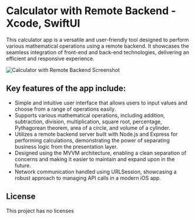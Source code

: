 # Calculator with Remote Backend - Xcode, SwiftUI

This calculator app is a versatile and user-friendly tool designed to perform various mathematical operations using a remote backend. It showcases the seamless integration of front-end and back-end technologies, delivering an efficient and responsive experience.

![ Calculator with Remote Backend Screenshot](https://images.squarespace-cdn.com/content/v1/62ddae4178abf52ddb78cf19/5db5a131-d28f-4127-b49d-68ecffbb9fb0/Group21.png?format=1000w)

## Key features of the app include:

- Simple and intuitive user interface that allows users to input values and choose from a range of operations easily.
- Supports various mathematical operations, including addition, subtraction, division, multiplication, square root, percentage, Pythagorean theorem, area of a circle, and volume of a cylinder.
- Utilizes a remote backend server built with Node.js and Express for performing calculations, demonstrating the power of separating business logic from the presentation layer.
- Designed using the MVVM architecture, enabling a clean separation of concerns and making it easier to maintain and expand upon in the future.
- Network communication handled using URLSession, showcasing a robust approach to managing API calls in a modern iOS app.

## License
This project has no licenses
